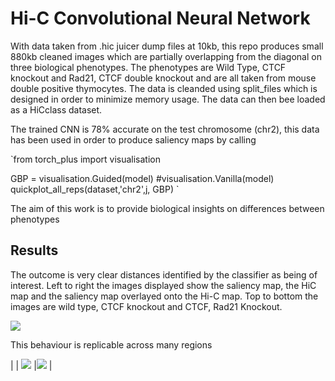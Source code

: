 # Hi-C Convolutional Neural Network
With data taken from .hic juicer dump files at 10kb, this repo produces small 880kb cleaned images which are partially overlapping from the diagonal on 
three biological phenotypes. The phenotypes are Wild Type, CTCF knockout and Rad21, CTCF double knockout and are all taken from mouse double positive thymocytes. 
The data is cleanded using split_files which is designed in order to minimize memory usage. The data can then bee loaded as a HiCclass dataset. 

The trained CNN is 78% accurate on the test chromosome (chr2), this data has been used in order to produce saliency maps by calling 

`from torch_plus import visualisation

GBP = visualisation.Guided(model) #visualisation.Vanilla(model) 
quickplot_all_reps(dataset,'chr2',j, GBP) `

The aim of this work is to provide biological insights on differences between phenotypes  

## Results 
The outcome is very clear distances identified by the classifier as being of interest. Left to right the images displayed show the saliency map, the HiC map and 
the saliency map overlayed onto the Hi-C map. Top to bottom the images are wild type, CTCF knockout and CTCF, Rad21 Knockout.

![](https://gitlab.doc.ic.ac.uk/ealjibur/CNN/output_example/Picture_1.png)

This behaviour is replicable across many regions

| [](https://gitlab.doc.ic.ac.uk/ealjibur/CNN/blob/master/output_example/Picture_2.png) | ![](https://gitlab.doc.ic.ac.uk/ealjibur/CNN/blob/master/output_example/Picture_3.png) |![](https://gitlab.doc.ic.ac.uk/ealjibur/CNN/blob/master/output_example/Picture_4.png) |